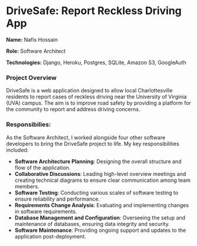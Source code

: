 # DriveSafe: Report Reckless Driving App

__Name:__ Nafis Hossain

__Role:__ Software Architect

__Technologies:__ Django, Heroku, Postgres, SQLite, Amazon S3, GoogleAuth

### Project Overview
DriveSafe is a web application designed to allow local Charlottesville residents to report cases of reckless driving near the University of Virginia (UVA) campus. The aim is to improve road safety by providing a platform for the community to report and address driving concerns.

### Responsibilies:

As the Software Architect, I worked alongside four other software developers to bring the DriveSafe project to life. My key responsibilities included:

- **Software Architecture Planning**: Designing the overall structure and flow of the application.
- **Collaborative Discussions**: Leading high-level overview meetings and creating technical diagrams to ensure clear communication among team members.
- **Software Testing**: Conducting various scales of software testing to ensure reliability and performance.
- **Requirements Change Analysis**: Evaluating and implementing changes in software requirements.
- **Database Management and Configuration**: Overseeing the setup and maintenance of databases, ensuring data integrity and security.
- **Software Maintenance**: Providing ongoing support and updates to the application post-deployment.
 